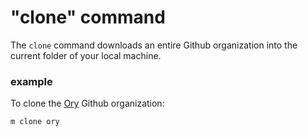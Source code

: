# "clone" command

The `clone` command downloads an entire Github organization into the current
folder of your local machine.

### example

To clone the [Ory](https://github.com/ory) Github organization:

```
m clone ory
```

